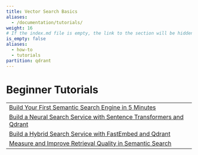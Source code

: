 ```yaml
---
title: Vector Search Basics
aliases:
  - /documentation/tutorials/
weight: 16
# If the index.md file is empty, the link to the section will be hidden from the sidebar
is_empty: false
aliases:
  - how-to
  - tutorials
partition: qdrant
---
```


# Beginner Tutorials 

|                                 | 
|----------------------------------------------------|
| [Build Your First Semantic Search Engine in 5 Minutes](/documentation/beginner-tutorials/search-beginners/) | 
| [Build a Neural Search Service with Sentence Transformers and Qdrant](/documentation/beginner-tutorials/neural-search/)             | 
| [Build a Hybrid Search Service with FastEmbed and Qdrant](/documentation/beginner-tutorials/hybrid-search-fastembed/) | 
| [Measure and Improve Retrieval Quality in Semantic Search](/documentation/beginner-tutorials/retrieval-quality/)    | 
